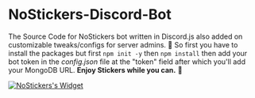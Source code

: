 # NoStickers-Discord-Bot
The Source Code for NoStickers bot written in Discord.js also added on customizable tweaks/configs for server admins. 👀
So first you have to install the packages but first `npm init -y` then `npm install` then add your bot token in the *config.json* file at the "token" field after which you'll add your MongoDB URL. **Enjoy Stickers while you can.** 🗻

[![NoStickers's Widget](https://api.botlist.space/widget/763151974450855947/2 "NoStickers's Widget")](https://botlist.space/bot/763151974450855947?utm_source=bls&utm_medium=widget&utm_campaign=763151974450855947)
